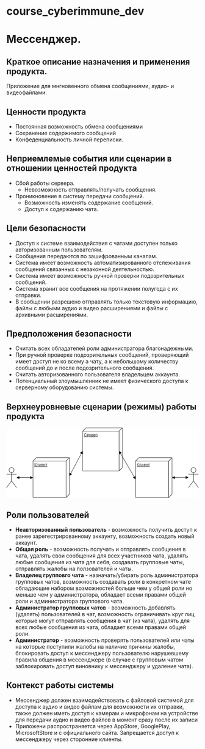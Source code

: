 # course_cyberimmune_dev
# Мессенджер.
## Краткое описание назначения и применения продукта.

Приложение для мнгновенного обмена сообщениями, аудио- и видеофайлами.

## Ценности продукта

- Постоянная возможность обмена сообщениями 
- Сохранение содержимого сообщений 
- Конфеденциальность личной переписки.

## Неприемлемые события или сценарии в отношении ценностей продукта 

- Сбой работы сервера. 
	- Невозможность отправлять/получать сообщения. 
- Проникновение в систему передачи сообщений.
	- Возможность изменять содержание сообщений. 
	- Доступ к содержанию чата.

## Цели безопасности

- Доступ к системе взаимодействия с чатами доступен только авторизованным пользователям.
- Сообщения передаются по зашифрованным каналам.
- Система имеет возможность автоматизированного отслеживания сообщений связанных с незаконной деятельностью.
- Система имеет возможность ручной проверки подозрительных сообщений.
- Система хранит все сообщения на протяжении полугода с их отправки.
- В сообщении разрешено отправлять только текстовую информацию, файлы с любыми аудио и видео расширениями и файлы с архивными расширениями.

## Предположения безопасности

- Считать всех обладателей роли администратора благонадежными.
- При ручной проверке подозрительных сообщений, проверяющий имеет доступ не ко всему а чату, а к небольшому количеству сообщений до и после подозрительного сообщения.
- Считать авторизованного пользователя владельцем аккаунта.
- Потенциальный злоумышленник не имеет физического доступа к серверному оборудованию системы.

## Верхнеуровневые сценарии (режимы) работы продукта

![Верхнеуровневые сценарии.png](https://github.com/LaymBoro/course_cyberimmune_dev/blob/HomeWork1/%D0%92%D0%B5%D1%80%D1%85%D0%BD%D0%B5%D1%83%D1%80%D0%BE%D0%B2%D0%BD%D0%B5%D0%B2%D1%8B%D0%B5%20%D1%81%D1%86%D0%B5%D0%BD%D0%B0%D1%80%D0%B8%D0%B8.png)

## Роли пользователей 

- **Неавторизованный пользователь** - возможность получить доступ к ранее зарегестрированному аккаунту, возможность создать новый аккаунт.
- **Общая роль** - возможность получать и отправлять сообщения в чата, удалять свои сообщения для всех участников чата, удалять любые сообщения из чата для себя, создавать групповые чаты, отправлять жалобы на ползователей и чаты.
- **Владелец групповго чата** -  назначать/убирать роль администратора групповых чатов, возможность создавать роли в конкретном чате обладающие набором возможностей больше чем у общей роли но меньше чем у администратора, обладает всеми правами общей роли и администратора группового чата.
- **Администратор групповых чатов** - возможность добавлять (удалять) пользователей в чат, возможность ограничивать круг лиц которые могут отправлять сообщения в чат (из чата), удалять для всех любые сообщения из чата, обладает всеми правами общей роли.
- **Администратор** - возможность проверять пользователей или чаты на которые поступили жалобы на наличие причины жалобы, блокировать доступ к мессенджеру пользователю нарушевшему правила общения в мессенджере (в случае с групповым чатом заблокировать доступ виновнику к мессенджеру и удаление чата).

## Контекст работы системы

- Мессенджер должен взаимодействовать с файловой системой для доступа к аудио и видео файлам для возможности их отправки, также должен иметь доступ к камерам и микрофонам на устройстве для передачи аудио и видео файлов в момент сразу после их записи  
- Приложени распространяется через AppStore, GooglePlay, MicrosoftStore и с официального сайта. Запрещается доступ к мессенджеру через сторонние клиенты.
